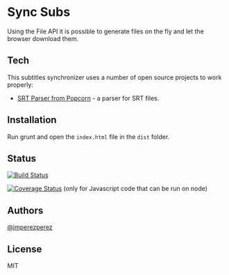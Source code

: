 Sync Subs
=========

Using the File API it is possible to generate files on the fly and let the browser download them.

Tech
-----------

This subtitles synchronizer uses a number of open source projects to work properly:

* [SRT Parser from Popcorn](https://github.com/mozilla/popcorn-js/blob/master/parsers/parserSRT/popcorn.parserSRT.js) - a parser for SRT files.

Installation
--------------

Run grunt and open the `index.html` file in the `dist` folder.

Status
--------------

[![Build Status](https://travis-ci.org/JMPerez/sync-subs.png)](https://travis-ci.org/JMPerez/sync-subs)

[![Coverage Status](https://coveralls.io/repos/JMPerez/sync-subs/badge.png?branch=master)](https://coveralls.io/r/JMPerez/sync-subs?branch=master) (only for Javascript code that can be run on node)

Authors
--------------

[@jmperezperez](https://twitter.com/jmperezperez)

License
--------------

MIT
